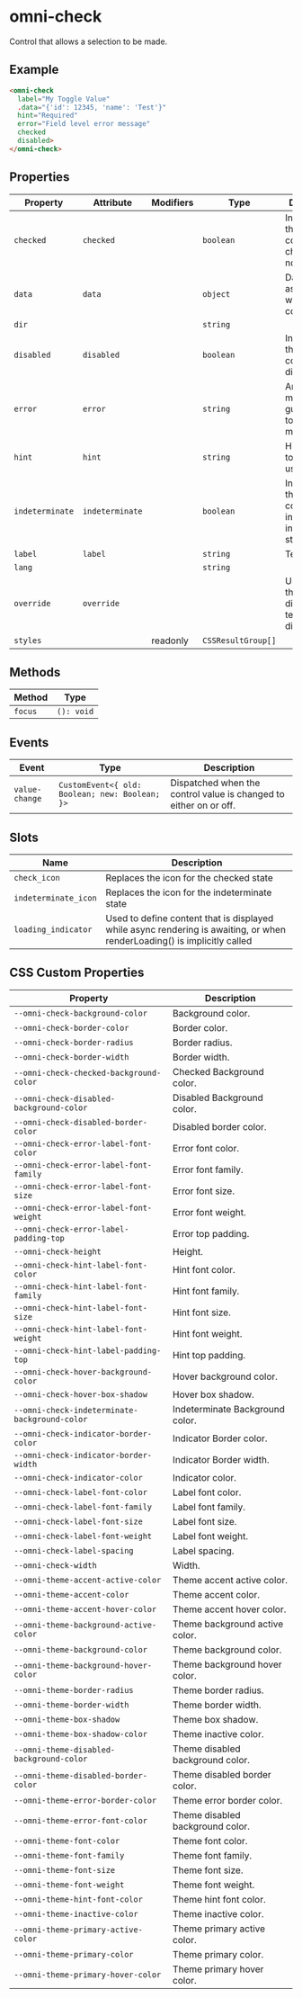 # omni-check

Control that allows a selection to be made.

## Example

```html
<omni-check
  label="My Toggle Value"
  .data="{'id': 12345, 'name': 'Test'}"
  hint="Required"
  error="Field level error message"
  checked
  disabled>
</omni-check>
```

## Properties

| Property        | Attribute       | Modifiers | Type               | Description                                      |
|-----------------|-----------------|-----------|--------------------|--------------------------------------------------|
| `checked`       | `checked`       |           | `boolean`          | Indicator if the component is checked or not.    |
| `data`          | `data`          |           | `object`           | Data associated with the component.              |
| `dir`           |                 |           | `string`           |                                                  |
| `disabled`      | `disabled`      |           | `boolean`          | Indicator if the component is disabled.          |
| `error`         | `error`         |           | `string`           | An error message to guide users to correct a mistake. |
| `hint`          | `hint`          |           | `string`           | Hint message to assist the user.                 |
| `indeterminate` | `indeterminate` |           | `boolean`          | Indicator if the component is in and indeterminate state. |
| `label`         | `label`         |           | `string`           | Text label.                                      |
| `lang`          |                 |           | `string`           |                                                  |
| `override`      | `override`      |           |                    | Used to set the base direction of text for display |
| `styles`        |                 | readonly  | `CSSResultGroup[]` |                                                  |

## Methods

| Method  | Type       |
|---------|------------|
| `focus` | `(): void` |

## Events

| Event          | Type                                           | Description                                      |
|----------------|------------------------------------------------|--------------------------------------------------|
| `value-change` | `CustomEvent<{ old: Boolean; new: Boolean; }>` | Dispatched when the control value is changed to either on or off. |

## Slots

| Name                 | Description                                      |
|----------------------|--------------------------------------------------|
| `check_icon`         | Replaces the icon for the checked state          |
| `indeterminate_icon` | Replaces the icon for the indeterminate state    |
| `loading_indicator`  | Used to define content that is displayed while async rendering is awaiting, or when renderLoading() is implicitly called |

## CSS Custom Properties

| Property                                      | Description                      |
|-----------------------------------------------|----------------------------------|
| `--omni-check-background-color`               | Background color.                |
| `--omni-check-border-color`                   | Border color.                    |
| `--omni-check-border-radius`                  | Border radius.                   |
| `--omni-check-border-width`                   | Border width.                    |
| `--omni-check-checked-background-color`       | Checked Background color.        |
| `--omni-check-disabled-background-color`      | Disabled Background color.       |
| `--omni-check-disabled-border-color`          | Disabled border color.           |
| `--omni-check-error-label-font-color`         | Error font color.                |
| `--omni-check-error-label-font-family`        | Error font family.               |
| `--omni-check-error-label-font-size`          | Error font size.                 |
| `--omni-check-error-label-font-weight`        | Error font weight.               |
| `--omni-check-error-label-padding-top`        | Error top padding.               |
| `--omni-check-height`                         | Height.                          |
| `--omni-check-hint-label-font-color`          | Hint font color.                 |
| `--omni-check-hint-label-font-family`         | Hint font family.                |
| `--omni-check-hint-label-font-size`           | Hint font size.                  |
| `--omni-check-hint-label-font-weight`         | Hint font weight.                |
| `--omni-check-hint-label-padding-top`         | Hint top padding.                |
| `--omni-check-hover-background-color`         | Hover background color.          |
| `--omni-check-hover-box-shadow`               | Hover box shadow.                |
| `--omni-check-indeterminate-background-color` | Indeterminate Background color.  |
| `--omni-check-indicator-border-color`         | Indicator Border color.          |
| `--omni-check-indicator-border-width`         | Indicator Border width.          |
| `--omni-check-indicator-color`                | Indicator color.                 |
| `--omni-check-label-font-color`               | Label font color.                |
| `--omni-check-label-font-family`              | Label font family.               |
| `--omni-check-label-font-size`                | Label font size.                 |
| `--omni-check-label-font-weight`              | Label font weight.               |
| `--omni-check-label-spacing`                  | Label spacing.                   |
| `--omni-check-width`                          | Width.                           |
| `--omni-theme-accent-active-color`            | Theme accent active color.       |
| `--omni-theme-accent-color`                   | Theme accent color.              |
| `--omni-theme-accent-hover-color`             | Theme accent hover color.        |
| `--omni-theme-background-active-color`        | Theme background active color.   |
| `--omni-theme-background-color`               | Theme background color.          |
| `--omni-theme-background-hover-color`         | Theme background hover color.    |
| `--omni-theme-border-radius`                  | Theme border radius.             |
| `--omni-theme-border-width`                   | Theme border width.              |
| `--omni-theme-box-shadow`                     | Theme box shadow.                |
| `--omni-theme-box-shadow-color`               | Theme inactive color.            |
| `--omni-theme-disabled-background-color`      | Theme disabled background color. |
| `--omni-theme-disabled-border-color`          | Theme disabled border color.     |
| `--omni-theme-error-border-color`             | Theme error border color.        |
| `--omni-theme-error-font-color`               | Theme disabled background color. |
| `--omni-theme-font-color`                     | Theme font color.                |
| `--omni-theme-font-family`                    | Theme font family.               |
| `--omni-theme-font-size`                      | Theme font size.                 |
| `--omni-theme-font-weight`                    | Theme font weight.               |
| `--omni-theme-hint-font-color`                | Theme hint font color.           |
| `--omni-theme-inactive-color`                 | Theme inactive color.            |
| `--omni-theme-primary-active-color`           | Theme primary active color.      |
| `--omni-theme-primary-color`                  | Theme primary color.             |
| `--omni-theme-primary-hover-color`            | Theme primary hover color.       |
